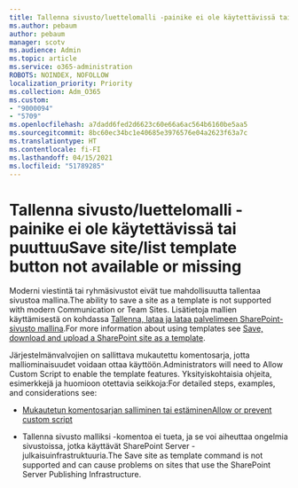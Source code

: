 ```yaml
---
title: Tallenna sivusto/luettelomalli -painike ei ole käytettävissä tai puuttuu
ms.author: pebaum
author: pebaum
manager: scotv
ms.audience: Admin
ms.topic: article
ms.service: o365-administration
ROBOTS: NOINDEX, NOFOLLOW
localization_priority: Priority
ms.collection: Adm_O365
ms.custom:
- "9000094"
- "5709"
ms.openlocfilehash: a7dadd6fed2d6623c60e66a6ac564b6160be5aa5
ms.sourcegitcommit: 8bc60ec34bc1e40685e3976576e04a2623f63a7c
ms.translationtype: HT
ms.contentlocale: fi-FI
ms.lasthandoff: 04/15/2021
ms.locfileid: "51789285"
---
```

# <a name="save-sitelist-template-button-not-available-or-missing"></a><span data-ttu-id="0d954-102">Tallenna sivusto/luettelomalli -painike ei ole käytettävissä tai puuttuu</span><span class="sxs-lookup"><span data-stu-id="0d954-102">Save site/list template button not available or missing</span></span>

<span data-ttu-id="0d954-103">Moderni viestintä tai ryhmäsivustot eivät tue mahdollisuutta tallentaa sivustoa mallina.</span><span class="sxs-lookup"><span data-stu-id="0d954-103">The ability to save a site as a template is not supported with modern Communication or Team Sites.</span></span> <span data-ttu-id="0d954-104">Lisätietoja mallien käyttämisestä on kohdassa [Tallenna, lataa ja lataa palvelimeen SharePoint-sivusto mallina](https://docs.microsoft.com/sharepoint/dev/general-development/save-download-and-upload-a-sharepoint-site-as-a-template).</span><span class="sxs-lookup"><span data-stu-id="0d954-104">For more information about using templates see [Save, download and upload a SharePoint site as a template](https://docs.microsoft.com/sharepoint/dev/general-development/save-download-and-upload-a-sharepoint-site-as-a-template).</span></span>

<span data-ttu-id="0d954-105">Järjestelmänvalvojien on sallittava mukautettu komentosarja, jotta malliominaisuudet voidaan ottaa käyttöön.</span><span class="sxs-lookup"><span data-stu-id="0d954-105">Administrators will need to Allow Custom Script to enable the template features.</span></span> <span data-ttu-id="0d954-106">Yksityiskohtaisia ohjeita, esimerkkejä ja huomioon otettavia seikkoja:</span><span class="sxs-lookup"><span data-stu-id="0d954-106">For detailed steps, examples, and considerations see:</span></span>

- [<span data-ttu-id="0d954-107">Mukautetun komentosarjan salliminen tai estäminen</span><span class="sxs-lookup"><span data-stu-id="0d954-107">Allow or prevent custom script</span></span>](https://docs.microsoft.com/sharepoint/allow-or-prevent-custom-script)

- <span data-ttu-id="0d954-108">Tallenna sivusto malliksi -komentoa ei tueta, ja se voi aiheuttaa ongelmia sivustoissa, jotka käyttävät SharePoint Server -julkaisuinfrastruktuuria.</span><span class="sxs-lookup"><span data-stu-id="0d954-108">The Save site as template command is not supported and can cause problems on sites that use the SharePoint Server Publishing Infrastructure.</span></span>


